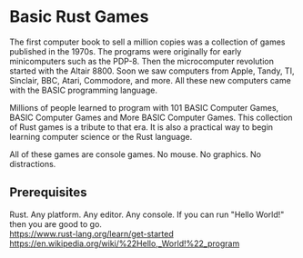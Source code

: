# Basic Rust Games

The first computer book to sell a million copies was a collection of games
published in the 1970s. The programs were originally for early minicomputers
such as the PDP-8. Then the microcomputer revolution started with the Altair
8800. Soon we saw computers from Apple, Tandy, TI, Sinclair, BBC, Atari,
Commodore, and more. All these new computers came with the BASIC programming
language.

Millions of people learned to program with 101 BASIC Computer Games,
BASIC Computer Games and More BASIC Computer Games. This collection of
Rust games is a tribute to that era. It is also a practical way to begin
learning computer science or the Rust language.

All of these games are console games. No mouse. No graphics. No distractions.

## Prerequisites

Rust. Any platform. Any editor. Any console.
If you can run "Hello World!" then you are good to go.
<br/>https://www.rust-lang.org/learn/get-started
<br/>https://en.wikipedia.org/wiki/%22Hello,_World!%22_program
